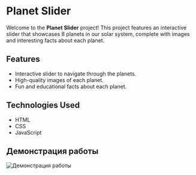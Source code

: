 # Planet Slider

Welcome to the **Planet Slider** project! This project features an interactive slider that showcases 8 planets in our solar system, complete with images and interesting facts about each planet.

## Features

- Interactive slider to navigate through the planets.
- High-quality images of each planet.
- Fun and educational facts about each planet.

## Technologies Used

- HTML
- CSS
- JavaScript

## Демонстрация работы

![Демонстрация работы](assets/slider.gif)